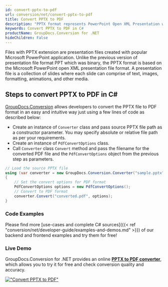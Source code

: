 ```yaml
---
id: convert-pptx-to-pdf
url: conversion/net/convert-pptx-to-pdf
title: Convert PPTX to PDF
description: "PPTX format represents PowerPoint Open XML Presentation with .pptx extension. Learn how to convert PPTX to PDF file programmatically in C# language using GroupDocs.Conversion for .NET library."
keywords: Convert PPTX to PDF in C#
productName: GroupDocs.Conversion for .NET
hideChildren: False
---
```


Files with PPTX extension are presentation files created with popular Microsoft PowerPoint application. Unlike the previous version of presentation file format PPT which was binary, the PPTX format is based on the Microsoft PowerPoint open XML presentation file format. A presentation file is a collection of slides where each slide can comprise of text, images, formatting, animations, and other media.

## Steps to convert PPTX to PDF in C#

[GroupDocs.Conversion](https://products.groupdocs.com/conversion/net) allows developers to convert the PPTX file to PDF format in an easy and intuitive way just using a few lines of code as described below:

* Create an instance of `Converter` class and pass source PPTX file path as a constructor parameter. You may specify absolute or relative file path as per your requirements. 
* Create an instance of `PdfConvertOptions` class.
* Call `Converter` class `Convert` method and pass the filename for the converted PDF file and the `PdfConvertOptions` object from the previous step as parameters.

```csharp
// Load the source PPTX file
using (var converter = new GroupDocs.Conversion.Converter("sample.pptx"))
{
    // Set the convert options for PDF format
    PdfConvertOptions options = new PdfConvertOptions();
    // Convert to PDF format
    converter.Convert("converted.pdf", options);
}
```

### Code Examples

Please find more [use-cases and complete C# sources]({{< ref "conversion/net/developer-guide/examples-and-demos.md" >}}) of our backend and frontend examples and try them for free!

### Live Demo

GroupDocs.Conversion for .NET provides an online [**PPTX to PDF converter**](https://products.groupdocs.app/conversion/pptx-to-pdf), which allows you to try it for free and check conversion quality and accuracy.

[!["Convert PPTX to PDF"](conversion/net/images/convert-pptx-to-pdf.png)](https://products.groupdocs.app/conversion/pptx-to-pdf)